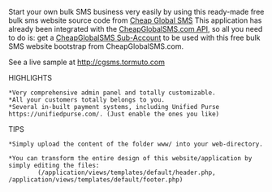 Start your own bulk SMS business very easily by using this ready-made free bulk sms website source code from [Cheap Global SMS](https://cheapglobalsms.com)
This application has already been integrated with the [CheapGlobalSMS.com API](https://cheapglobalsms.com/gateway_api), so all you need to do is: get a [CheapGlobalSMS Sub-Account](https://cheapglobalsms.com/sub_account) to be used with this free bulk SMS website bootstrap from CheapGlobalSMS.com.

See a live sample at http://cgsms.tormuto.com

HIGHLIGHTS
	
	*Very comprehensive admin panel and totally customizable.
	*All your customers totally belongs to you.
	*Several in-built payment systems, including Unified Purse https://unifiedpurse.com/. (Just enable the ones you like)
	
TIPS
	
	*Simply upload the content of the folder www/ into your web-directory.
	
	*You can transform the entire design of this website/application by simply editing the files:
			(/application/views/templates/default/header.php, /application/views/templates/default/footer.php)